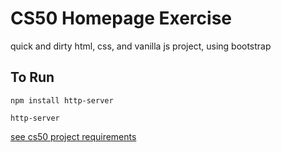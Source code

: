# CS50 Homepage Exercise

quick and dirty html, css, and vanilla js project, using bootstrap

## To Run

`npm install http-server`

`http-server`

[see cs50 project requirements](https://cs50.harvard.edu/x/2020/tracks/web/homepage/)

